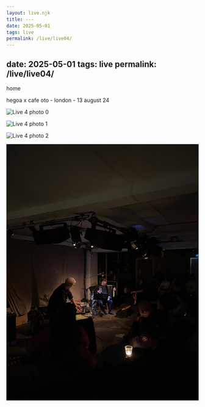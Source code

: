 ```yaml
---
layout: live.njk
title: ---
date: 2025-05-01
tags: live
permalink: /live/live04/
---
```


date: 2025-05-01
tags: live
permalink: /live/live04/
---

home

hegoa x cafe oto - london - 13 august 24

![Live 4 photo 0](../public/assets/live4_0.webp)

![Live 4 photo 1](../public/assets/live4_1.webp)

![Live 4 photo 2](../public/assets/live4_2.webp)

![Live 4 photo 3](../public/assets/live4_3.webp)
